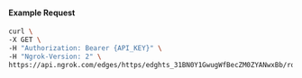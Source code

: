 <!-- Code generated for API Clients. DO NOT EDIT. -->

#### Example Request

```bash
curl \
-X GET \
-H "Authorization: Bearer {API_KEY}" \
-H "Ngrok-Version: 2" \
https://api.ngrok.com/edges/https/edghts_31BN0Y1GwugWfBecZM0ZYANwxBb/routes/edghtsrt_31BN0SFwbLMYCbMaVqa0TjMmrJd/circuit_breaker
```
